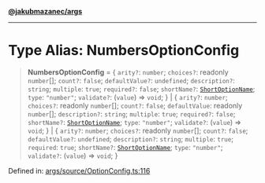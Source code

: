[**@jakubmazanec/args**](../README.md)

---

# Type Alias: NumbersOptionConfig

> **NumbersOptionConfig** = \{ `arity?`: `number`; `choices?`: readonly `number`[]; `count?`:
> `false`; `defaultValue?`: `undefined`; `description?`: `string`; `multiple`: `true`; `required?`:
> `false`; `shortName?`: [`ShortOptionName`](ShortOptionName.md); `type`: `"number"`; `validate?`:
> (`value`) => `void`; \} \| \{ `arity?`: `number`; `choices?`: readonly `number`[]; `count?`:
> `false`; `defaultValue`: readonly `number`[]; `description?`: `string`; `multiple`: `true`;
> `required?`: `false`; `shortName?`: [`ShortOptionName`](ShortOptionName.md); `type`: `"number"`;
> `validate?`: (`value`) => `void`; \} \| \{ `arity?`: `number`; `choices?`: readonly `number`[];
> `count?`: `false`; `defaultValue?`: `undefined`; `description?`: `string`; `multiple`: `true`;
> `required`: `true`; `shortName?`: [`ShortOptionName`](ShortOptionName.md); `type`: `"number"`;
> `validate?`: (`value`) => `void`; \}

Defined in:
[args/source/OptionConfig.ts:116](https://github.com/jakubmazanec/tools/blob/acfa246dbb1035f65efb7fa114167a3cbefca108/packages/args/source/OptionConfig.ts#L116)
